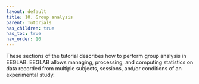 ```yaml
---
layout: default
title: 10. Group analysis
parent: Tutorials
has_children: true
has_toc: true
nav_order: 10
---
```

These sections of the tutorial describes how to perform group analysis in EEGLAB. EEGLAB allows managing, processing, and computing statistics on data recorded from multiple subjects, sessions, and/or conditions of an experimental study.